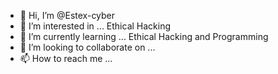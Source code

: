 - 👋 Hi, I’m @Estex-cyber
- 👀 I’m interested in ... Ethical Hacking
- 🌱 I’m currently learning ... Ethical Hacking and Programming
- 💞️ I’m looking to collaborate on ...
- 📫 How to reach me ...

<!---
Estex-cyber/Estex-cyber is a ✨ special ✨ repository because its `README.md` (this file) appears on your GitHub profile.
You can click the Preview link to take a look at your changes.
--->
